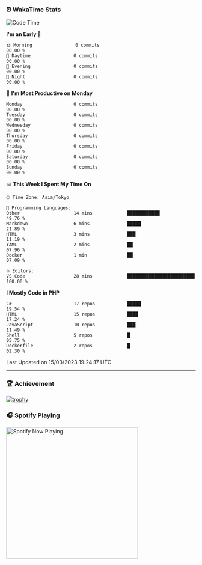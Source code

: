 ### ⏰ WakaTime Stats


<!--START_SECTION:waka-->
![Code Time](http://img.shields.io/badge/Code%20Time-513%20hrs%2016%20mins-blue)

**I'm an Early 🐤** 

```text
🌞 Morning                0 commits                                       00.00 % 
🌆 Daytime                0 commits                                       00.00 % 
🌃 Evening                0 commits                                       00.00 % 
🌙 Night                  0 commits                                       00.00 % 
```
📅 **I'm Most Productive on Monday** 

```text
Monday                   0 commits                                       00.00 % 
Tuesday                  0 commits                                       00.00 % 
Wednesday                0 commits                                       00.00 % 
Thursday                 0 commits                                       00.00 % 
Friday                   0 commits                                       00.00 % 
Saturday                 0 commits                                       00.00 % 
Sunday                   0 commits                                       00.00 % 
```


📊 **This Week I Spent My Time On** 

```text
🕑︎ Time Zone: Asia/Tokyo

💬 Programming Languages: 
Other                    14 mins             ████████████                49.76 % 
Markdown                 6 mins              █████                       21.89 % 
HTML                     3 mins              ███                         11.19 % 
YAML                     2 mins              ██                          07.96 % 
Docker                   1 min               ██                          07.09 % 

🔥 Editors: 
VS Code                  28 mins             █████████████████████████   100.00 % 
```

**I Mostly Code in PHP** 

```text
C#                       17 repos            █████                       19.54 % 
HTML                     15 repos            ████                        17.24 % 
JavaScript               10 repos            ███                         11.49 % 
Shell                    5 repos             █                           05.75 % 
Dockerfile               2 repos             █                           02.30 % 
```




 Last Updated on 15/03/2023 19:24:17 UTC
<!--END_SECTION:waka-->

---

### 🏆 Achievement

[![trophy](https://github-profile-trophy.vercel.app/?username=Slime-hatena&theme=flat&no-bg=true&no-frame=true&column=8)](https://github.com/ryo-ma/github-profile-trophy)

### 🎧 Spotify Playing

[<img src="https://spotify-now-playing-slime-hatena.vercel.app/api/spotify-playing" alt="Spotify Now Playing" width="350" />](https://open.spotify.com/user/slime_hatena)

<!--
**Slime-hatena/Slime-hatena** is a ✨ _special_ ✨ repository because its `README.md` (this file) appears on your GitHub profile.

Here are some ideas to get you started:

- 🔭 I’m currently working on ...
- 🌱 I’m currently learning ...
- 👯 I’m looking to collaborate on ...
- 🤔 I’m looking for help with ...
- 💬 Ask me about ...
- 📫 How to reach me: ...
- 😄 Pronouns: ...
- ⚡ Fun fact: ...
-->
